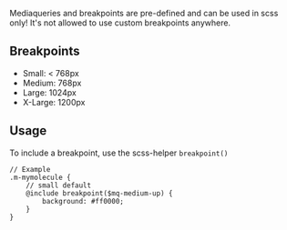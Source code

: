Mediaqueries and breakpoints are pre-defined and can be used in scss only!
It's not allowed to use custom breakpoints anywhere.

## Breakpoints
  - Small: < 768px
  - Medium: 768px
  - Large: 1024px
  - X-Large: 1200px 


## Usage
To include a breakpoint, use the scss-helper `breakpoint()`

```
// Example
.m-mymolecule {
    // small default
    @include breakpoint($mq-medium-up) {
        background: #ff0000;
    }
}
```
